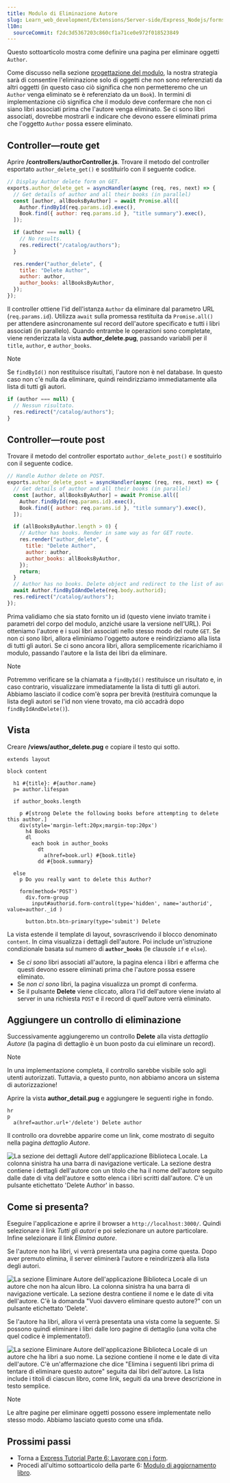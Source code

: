 ```yaml
---
title: Modulo di Eliminazione Autore
slug: Learn_web_development/Extensions/Server-side/Express_Nodejs/forms/Delete_author_form
l10n:
  sourceCommit: f2dc3d5367203c860cf1a71ce0e972f018523849
---
```


Questo sottoarticolo mostra come definire una pagina per eliminare oggetti `Author`.

Come discusso nella sezione [progettazione del modulo](/it/docs/Learn_web_development/Extensions/Server-side/Express_Nodejs/forms#form_design), la nostra strategia sarà di consentire l'eliminazione solo di oggetti che non sono referenziati da altri oggetti (in questo caso ciò significa che non permetteremo che un `Author` venga eliminato se è referenziato da un `Book`).
In termini di implementazione ciò significa che il modulo deve confermare che non ci siano libri associati prima che l'autore venga eliminato.
Se ci sono libri associati, dovrebbe mostrarli e indicare che devono essere eliminati prima che l'oggetto `Author` possa essere eliminato.

## Controller—route get

Aprire **/controllers/authorController.js**. Trovare il metodo del controller esportato `author_delete_get()` e sostituirlo con il seguente codice.

```js
// Display Author delete form on GET.
exports.author_delete_get = asyncHandler(async (req, res, next) => {
  // Get details of author and all their books (in parallel)
  const [author, allBooksByAuthor] = await Promise.all([
    Author.findById(req.params.id).exec(),
    Book.find({ author: req.params.id }, "title summary").exec(),
  ]);

  if (author === null) {
    // No results.
    res.redirect("/catalog/authors");
  }

  res.render("author_delete", {
    title: "Delete Author",
    author: author,
    author_books: allBooksByAuthor,
  });
});
```

Il controller ottiene l'id dell'istanza `Author` da eliminare dal parametro URL (`req.params.id`).
Utilizza `await` sulla promessa restituita da `Promise.all()` per attendere asincronamente sul record dell'autore specificato e tutti i libri associati (in parallelo).
Quando entrambe le operazioni sono completate, viene renderizzata la vista **author_delete.pug**, passando variabili per il `title`, `author`, e `author_books`.

> [!NOTE]
> Se `findById()` non restituisce risultati, l'autore non è nel database.
> In questo caso non c'è nulla da eliminare, quindi reindirizziamo immediatamente alla lista di tutti gli autori.
>
> ```js
> if (author === null) {
>   // Nessun risultato.
>   res.redirect("/catalog/authors");
> }
> ```

## Controller—route post

Trovare il metodo del controller esportato `author_delete_post()` e sostituirlo con il seguente codice.

```js
// Handle Author delete on POST.
exports.author_delete_post = asyncHandler(async (req, res, next) => {
  // Get details of author and all their books (in parallel)
  const [author, allBooksByAuthor] = await Promise.all([
    Author.findById(req.params.id).exec(),
    Book.find({ author: req.params.id }, "title summary").exec(),
  ]);

  if (allBooksByAuthor.length > 0) {
    // Author has books. Render in same way as for GET route.
    res.render("author_delete", {
      title: "Delete Author",
      author: author,
      author_books: allBooksByAuthor,
    });
    return;
  }
  // Author has no books. Delete object and redirect to the list of authors.
  await Author.findByIdAndDelete(req.body.authorid);
  res.redirect("/catalog/authors");
});
```

Prima validiamo che sia stato fornito un id (questo viene inviato tramite i parametri del corpo del modulo, anziché usare la versione nell'URL).
Poi otteniamo l'autore e i suoi libri associati nello stesso modo del route `GET`.
Se non ci sono libri, allora eliminiamo l'oggetto autore e reindirizziamo alla lista di tutti gli autori.
Se ci sono ancora libri, allora semplicemente ricarichiamo il modulo, passando l'autore e la lista dei libri da eliminare.

> [!NOTE]
> Potremmo verificare se la chiamata a `findById()` restituisce un risultato e, in caso contrario, visualizzare immediatamente la lista di tutti gli autori.
> Abbiamo lasciato il codice com'è sopra per brevità (restituirà comunque la lista degli autori se l'id non viene trovato, ma ciò accadrà dopo `findByIdAndDelete()`).

## Vista

Creare **/views/author_delete.pug** e copiare il testo qui sotto.

```pug
extends layout

block content

  h1 #{title}: #{author.name}
  p= author.lifespan

  if author_books.length

    p #[strong Delete the following books before attempting to delete this author.]
    div(style='margin-left:20px;margin-top:20px')
      h4 Books
      dl
        each book in author_books
          dt
            a(href=book.url) #{book.title}
          dd #{book.summary}

  else
    p Do you really want to delete this Author?

    form(method='POST')
      div.form-group
        input#authorid.form-control(type='hidden', name='authorid', value=author._id )

      button.btn.btn-primary(type='submit') Delete
```

La vista estende il template di layout, sovrascrivendo il blocco denominato `content`. In cima visualizza i dettagli dell'autore.
Poi include un'istruzione condizionale basata sul numero di **`author_books`** (le clausole `if` e `else`).

- Se _ci sono_ libri associati all'autore, la pagina elenca i libri e afferma che questi devono essere eliminati prima che l'autore possa essere eliminato.
- Se _non ci sono_ libri, la pagina visualizza un prompt di conferma.
- Se il pulsante **Delete** viene cliccato, allora l'id dell'autore viene inviato al server in una richiesta `POST` e il record di quell'autore verrà eliminato.

## Aggiungere un controllo di eliminazione

Successivamente aggiungeremo un controllo **Delete** alla vista _dettaglio Autore_ (la pagina di dettaglio è un buon posto da cui eliminare un record).

> [!NOTE]
> In una implementazione completa, il controllo sarebbe visibile solo agli utenti autorizzati.
> Tuttavia, a questo punto, non abbiamo ancora un sistema di autorizzazione!

Aprire la vista **author_detail.pug** e aggiungere le seguenti righe in fondo.

```pug
hr
p
  a(href=author.url+'/delete') Delete author
```

Il controllo ora dovrebbe apparire come un link, come mostrato di seguito nella pagina _dettaglio Autore_.

![La sezione dei dettagli Autore dell'applicazione Biblioteca Locale. La colonna sinistra ha una barra di navigazione verticale. La sezione destra contiene i dettagli dell'autore con un titolo che ha il nome dell'autore seguito dalle date di vita dell'autore e sotto elenca i libri scritti dall'autore. C'è un pulsante etichettato 'Delete Author' in basso.](locallibary_express_author_detail_delete.png)

## Come si presenta?

Eseguire l'applicazione e aprire il browser a `http://localhost:3000/`.
Quindi selezionare il link _Tutti gli autori_ e poi selezionare un autore particolare. Infine selezionare il link _Elimina autore_.

Se l'autore non ha libri, vi verrà presentata una pagina come questa.
Dopo aver premuto elimina, il server eliminerà l'autore e reindirizzerà alla lista degli autori.

![La sezione Eliminare Autore dell'applicazione Biblioteca Locale di un autore che non ha alcun libro. La colonna sinistra ha una barra di navigazione verticale. La sezione destra contiene il nome e le date di vita dell'autore. C'è la domanda "Vuoi davvero eliminare questo autore?" con un pulsante etichettato 'Delete'.](locallibary_express_author_delete_nobooks.png)

Se l'autore ha libri, allora vi verrà presentata una vista come la seguente.
Si possono quindi eliminare i libri dalle loro pagine di dettaglio (una volta che quel codice è implementato!).

![La sezione Eliminare Autore dell'applicazione Biblioteca Locale di un autore che ha libri a suo nome. La sezione contiene il nome e le date di vita dell'autore. C'è un'affermazione che dice "Elimina i seguenti libri prima di tentare di eliminare questo autore" seguita dai libri dell'autore. La lista include i titoli di ciascun libro, come link, seguiti da una breve descrizione in testo semplice.](locallibary_express_author_delete_withbooks.png)

> [!NOTE]
> Le altre pagine per eliminare oggetti possono essere implementate nello stesso modo.
> Abbiamo lasciato questo come una sfida.

## Prossimi passi

- Torna a [Express Tutorial Parte 6: Lavorare con i form](/it/docs/Learn_web_development/Extensions/Server-side/Express_Nodejs/forms).
- Procedi all'ultimo sottoarticolo della parte 6: [Modulo di aggiornamento libro](/it/docs/Learn_web_development/Extensions/Server-side/Express_Nodejs/forms/Update_Book_form).
